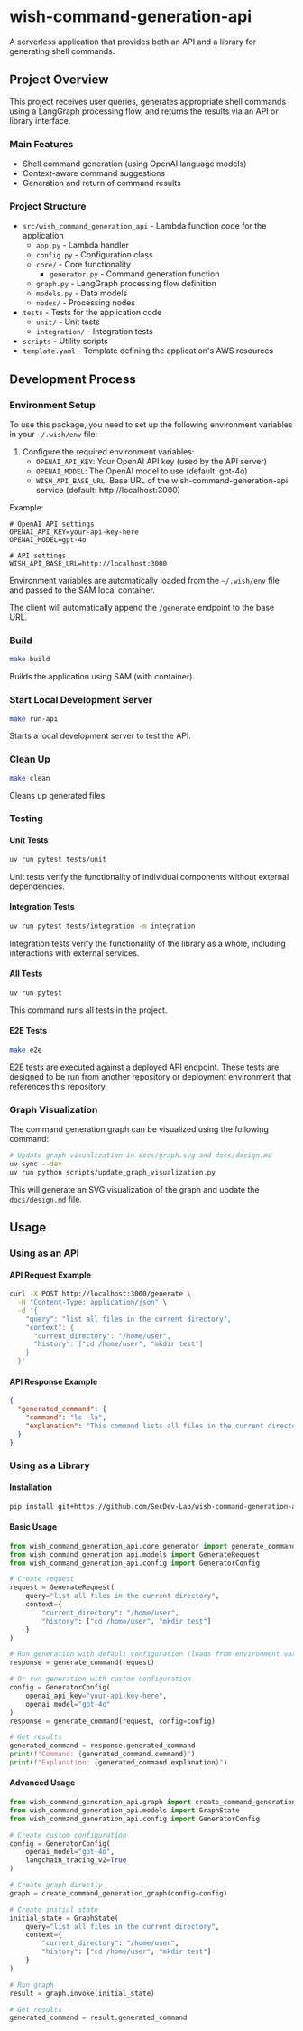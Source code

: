 # wish-command-generation-api

A serverless application that provides both an API and a library for generating shell commands.

## Project Overview

This project receives user queries, generates appropriate shell commands using a LangGraph processing flow, and returns the results via an API or library interface.

### Main Features

- Shell command generation (using OpenAI language models)
- Context-aware command suggestions
- Generation and return of command results

### Project Structure

- `src/wish_command_generation_api` - Lambda function code for the application
  - `app.py` - Lambda handler
  - `config.py` - Configuration class
  - `core/` - Core functionality
    - `generator.py` - Command generation function
  - `graph.py` - LangGraph processing flow definition
  - `models.py` - Data models
  - `nodes/` - Processing nodes
- `tests` - Tests for the application code
  - `unit/` - Unit tests
  - `integration/` - Integration tests
- `scripts` - Utility scripts
- `template.yaml` - Template defining the application's AWS resources

## Development Process

### Environment Setup

To use this package, you need to set up the following environment variables in your `~/.wish/env` file:

1. Configure the required environment variables:
   - `OPENAI_API_KEY`: Your OpenAI API key (used by the API server)
   - `OPENAI_MODEL`: The OpenAI model to use (default: gpt-4o)
   - `WISH_API_BASE_URL`: Base URL of the wish-command-generation-api service (default: http://localhost:3000)

Example:

```
# OpenAI API settings
OPENAI_API_KEY=your-api-key-here
OPENAI_MODEL=gpt-4o

# API settings
WISH_API_BASE_URL=http://localhost:3000
```

Environment variables are automatically loaded from the `~/.wish/env` file and passed to the SAM local container.

The client will automatically append the `/generate` endpoint to the base URL.

### Build

```bash
make build
```

Builds the application using SAM (with container).

### Start Local Development Server

```bash
make run-api
```

Starts a local development server to test the API.

### Clean Up

```bash
make clean
```

Cleans up generated files.

### Testing

#### Unit Tests

```bash
uv run pytest tests/unit
```

Unit tests verify the functionality of individual components without external dependencies.

#### Integration Tests

```bash
uv run pytest tests/integration -m integration
```

Integration tests verify the functionality of the library as a whole, including interactions with external services.

#### All Tests

```bash
uv run pytest
```

This command runs all tests in the project.

#### E2E Tests

```bash
make e2e
```

E2E tests are executed against a deployed API endpoint. These tests are designed to be run from another repository or deployment environment that references this repository.

### Graph Visualization

The command generation graph can be visualized using the following command:

```bash
# Update graph visualization in docs/graph.svg and docs/design.md
uv sync --dev
uv run python scripts/update_graph_visualization.py
```

This will generate an SVG visualization of the graph and update the `docs/design.md` file.

## Usage

### Using as an API

#### API Request Example

```bash
curl -X POST http://localhost:3000/generate \
  -H "Content-Type: application/json" \
  -d '{
    "query": "list all files in the current directory",
    "context": {
      "current_directory": "/home/user",
      "history": ["cd /home/user", "mkdir test"]
    }
  }'
```

#### API Response Example

```json
{
  "generated_command": {
    "command": "ls -la",
    "explanation": "This command lists all files in the current directory, including hidden files, with detailed information."
  }
}
```

### Using as a Library

#### Installation

```bash
pip install git+https://github.com/SecDev-Lab/wish-command-generation-api.git
```

#### Basic Usage

```python
from wish_command_generation_api.core.generator import generate_command
from wish_command_generation_api.models import GenerateRequest
from wish_command_generation_api.config import GeneratorConfig

# Create request
request = GenerateRequest(
    query="list all files in the current directory",
    context={
        "current_directory": "/home/user",
        "history": ["cd /home/user", "mkdir test"]
    }
)

# Run generation with default configuration (loads from environment variables)
response = generate_command(request)

# Or run generation with custom configuration
config = GeneratorConfig(
    openai_api_key="your-api-key-here",
    openai_model="gpt-4o"
)
response = generate_command(request, config=config)

# Get results
generated_command = response.generated_command
print(f"Command: {generated_command.command}")
print(f"Explanation: {generated_command.explanation}")
```

#### Advanced Usage

```python
from wish_command_generation_api.graph import create_command_generation_graph
from wish_command_generation_api.models import GraphState
from wish_command_generation_api.config import GeneratorConfig

# Create custom configuration
config = GeneratorConfig(
    openai_model="gpt-4o",
    langchain_tracing_v2=True
)

# Create graph directly
graph = create_command_generation_graph(config=config)

# Create initial state
initial_state = GraphState(
    query="list all files in the current directory",
    context={
        "current_directory": "/home/user",
        "history": ["cd /home/user", "mkdir test"]
    }
)

# Run graph
result = graph.invoke(initial_state)

# Get results
generated_command = result.generated_command
```
